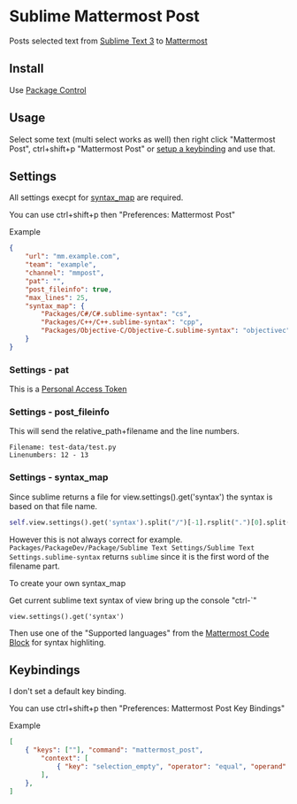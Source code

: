 # Sublime Mattermost Post
Posts selected text from [Sublime Text 3](https://www.sublimetext.com/) to [Mattermost](https://mattermost.com/)


## Install
Use [Package Control](https://packagecontrol.io/)


## Usage
Select some text (multi select works as well) then right click "Mattermost Post", ctrl+shift+p "Mattermost Post" or
[setup a keybinding](#keybindings) and use that.


## Settings
All settings execpt for [syntax_map](#settings-syntax_map) are required.

You can use ctrl+shift+p then "Preferences: Mattermost Post"

Example
```json
{
    "url": "mm.example.com",
    "team": "example",
    "channel": "mmpost",
    "pat": "",
    "post_fileinfo": true,
    "max_lines": 25,
    "syntax_map": {
        "Packages/C#/C#.sublime-syntax": "cs",
        "Packages/C++/C++.sublime-syntax": "cpp",
        "Packages/Objective-C/Objective-C.sublime-syntax": "objectivec",
    }
}
```

### Settings - pat
This is a [Personal Access Token](https://docs.mattermost.com/developer/personal-access-tokens.html)

### Settings - post_fileinfo
This will send the relative_path+filename and the line numbers.
```
Filename: test-data/test.py
Linenumbers: 12 - 13
```

### Settings - syntax_map
Since sublime returns a file for view.settings().get('syntax') the syntax is based on that file name.
```python
self.view.settings().get('syntax').split("/")[-1].rsplit(".")[0].split(" ")[0].lower()
```
However this is not always correct for example.
`Packages/PackageDev/Package/Sublime Text Settings/Sublime Text Settings.sublime-syntax` returns `sublime` since it is
the first word of the filename part.

To create your own syntax_map

Get current sublime text syntax of view bring up the console "ctrl-\`"
```
view.settings().get('syntax')
```
Then use one of the "Supported languages" from the
[Mattermost Code Block](https://docs.mattermost.com/help/messaging/formatting-text.html#code-block)
for syntax highliting.


## Keybindings
I don't set a default key binding.

You can use ctrl+shift+p then "Preferences: Mattermost Post Key Bindings"

Example
```json
[
    { "keys": [""], "command": "mattermost_post",
        "context": [
            { "key": "selection_empty", "operator": "equal", "operand": false }
        ],
    },
]
```
